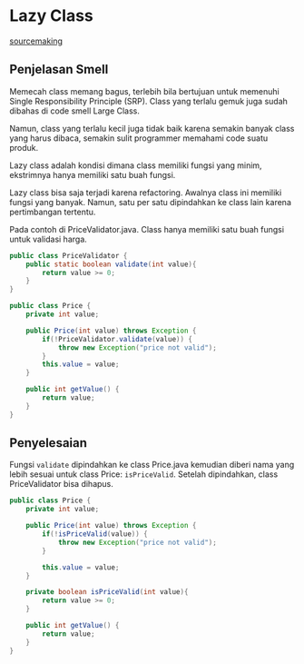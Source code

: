 # Lazy Class

[sourcemaking](https://sourcemaking.com/refactoring/smells/lazy-class)

## Penjelasan Smell

Memecah class memang bagus, terlebih bila bertujuan untuk memenuhi Single Responsibility Principle (SRP). Class yang terlalu gemuk juga sudah dibahas di code smell Large Class.

Namun, class yang terlalu kecil juga tidak baik karena semakin banyak class yang harus dibaca, semakin sulit programmer memahami code suatu produk.

Lazy class adalah kondisi dimana class memiliki fungsi yang minim, ekstrimnya hanya memiliki satu buah fungsi.

Lazy class bisa saja terjadi karena refactoring. Awalnya class ini memiliki fungsi yang banyak. Namun, satu per satu dipindahkan ke class lain karena pertimbangan tertentu.

Pada contoh di <github-url to="before/PriceValidator.java">PriceValidator.java</github-url>. Class hanya memiliki satu buah fungsi untuk validasi harga.

<Tabs>
<Tab name="PriceValidator" text="PriceValidator.java">

```java
public class PriceValidator {
	public static boolean validate(int value){
		return value >= 0;
	}
}
```

</Tab>
<Tab name="Price" text="Price.java">

```java
public class Price {
	private int value;

	public Price(int value) throws Exception {
		if(!PriceValidator.validate(value)) {
			throw new Exception("price not valid");
		}
		this.value = value;
	}

	public int getValue() {
		return value;
	}
}
```

</Tab>
</Tabs>

## Penyelesaian

Fungsi `validate` dipindahkan ke class <github-url to="after/Price.java">Price.java</github-url> kemudian diberi nama yang lebih sesuai untuk class Price: `isPriceValid`. Setelah dipindahkan, class PriceValidator bisa dihapus.

<Tabs>
<Tab name="Price" text="Price.java">

```java
public class Price {
	private int value;

	public Price(int value) throws Exception {
		if(!isPriceValid(value)) {
			throw new Exception("price not valid");
		}

		this.value = value;
	}

	private boolean isPriceValid(int value){
		return value >= 0;
	}

	public int getValue() {
		return value;
	}
}
```

</Tab>
</Tabs>
